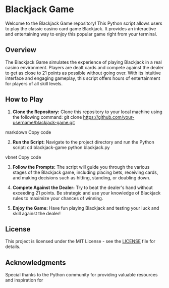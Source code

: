 # Blackjack Game

Welcome to the Blackjack Game repository! This Python script allows users to play the classic casino card game Blackjack. It provides an interactive and entertaining way to enjoy this popular game right from your terminal.

## Overview

The Blackjack Game simulates the experience of playing Blackjack in a real casino environment. Players are dealt cards and compete against the dealer to get as close to 21 points as possible without going over. With its intuitive interface and engaging gameplay, this script offers hours of entertainment for players of all skill levels.

## How to Play

1. **Clone the Repository:** Clone this repository to your local machine using the following command:
git clone https://github.com/your-username/blackjack-game.git

markdown
Copy code

2. **Run the Script:** Navigate to the project directory and run the Python script:
cd blackjack-game
python blackjack.py

vbnet
Copy code

3. **Follow the Prompts:** The script will guide you through the various stages of the Blackjack game, including placing bets, receiving cards, and making decisions such as hitting, standing, or doubling down.

4. **Compete Against the Dealer:** Try to beat the dealer's hand without exceeding 21 points. Be strategic and use your knowledge of Blackjack rules to maximize your chances of winning.

5. **Enjoy the Game:** Have fun playing Blackjack and testing your luck and skill against the dealer!

## License

This project is licensed under the MIT License - see the [LICENSE](LICENSE) file for details.

## Acknowledgments

Special thanks to the Python community for providing valuable resources and inspiration for
